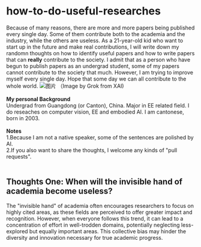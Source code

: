 # how-to-do-useful-researches
Because of many reasons, there are more and more papers being published every single day. Some of them contribute both to the academia and the industry, while the others are useless. As a 21-year-old kid who want to start up in the future and make real contributions, I will write down my randomn thoughts on how to identify useful papers and how to write papers that can **really** contribute to the society. I admit that as a person who have begun to publish papers as an undergrad student, some of my papers cannot contribute to the society that much. However, I am trying to improve myself every single day. Hope that some day we can all contribute to the whole world.
![图片](https://github.com/user-attachments/assets/dbf90300-64b4-452c-b3bc-9abdff42988d)
（Image by Grok from XAI)
<br><br>
**My personal Background**<br>Undergrad from Guangdong (or Canton), China. Major in EE related field. I do reseaches on computer vision, EE and embodied AI. I am cantonese, born in 2003.
<br><br>
**Notes**<br>
1.Because I am not a native speaker, some of the sentences are polished by AI.<br>
2.If you also want to share the thoughts, I welcome any kinds of "pull requests".
<br><br>
## Thoughts One: When will the invisible hand of academia become useless?
The "invisible hand" of academia often encourages researchers to focus on highly cited areas, as these fields are perceived to offer greater impact and recognition. However, when everyone follows this trend, it can lead to a concentration of effort in well-trodden domains, potentially neglecting less-explored but equally important areas. This collective bias may hinder the diversity and innovation necessary for true academic progress.
